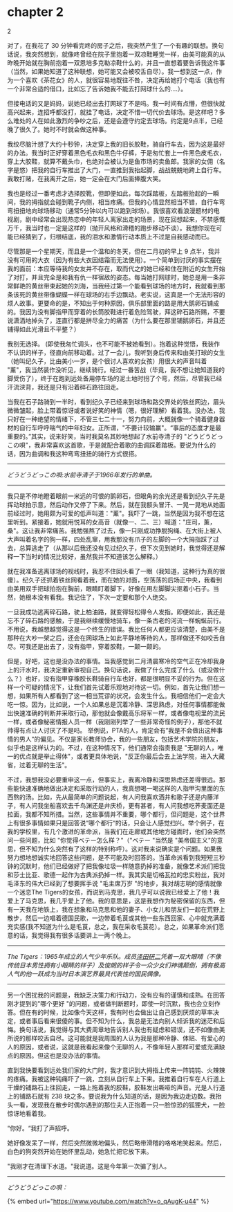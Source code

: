 # chapter 2

&#x20;                                                                                   2&#x20;

&#x20;   对了，在我花了 30 分钟看完咚的房子之后，我突然产生了一个有趣的联想。换句话说，我突然想到，就像咚曾经在院子里抱着一双凉鞋睡觉一样，由美可能真的从昨晚开始就在胸前抱着一双恩培多克勒凉鞋什么的，并且一直想着要告诉我这件事（当然，如果她知道了这种联想，她可能又会被咬舌自尽）。我一想到这一点，作为一个喜欢《茶花女》的人，就很容易地既往不咎，决定再给她打个电话（我也有一个非常合适的借口，比如忘了告诉她我不能去打网球什么的....）。&#x20;

&#x20;   但接电话的又是妈妈，说她已经出去打网球了不是吗。我一时间有点懵，但很快就高兴起来，连招呼都没打，就挂了电话，决定不惜一切代价去球场。是这样吧？多么难处的人在如此激烈的争吵之后，还是会遵守约定去球场。约定是9点半，已经晚了很久了。她时不时就会做这种事。&#x20;

&#x20;   我绞尽脑汁想了大约十秒钟，决定穿上我的旧长胶鞋，骑自行车去，因为这是最好的办法。我当时正好穿着黑色毛衣和黑色牛仔裤，于是匆忙套上一件黑色皮毛衣，穿上大胶鞋，就算不戴头巾，也绝对会被认为是鱼市场的卖鱼郎。我家的女佣（名字是悠）把我的自行车推出了大门，一直推到我抬起脚，战战兢兢地跨上自行车。我敢打赌，在我离开之后，她一定会在大门后面捧腹大笑。&#x20;

&#x20;   我也是经过一番考虑才选择胶靴，但即便如此，每次踩踏板，左踏板抬起的一瞬间，我的拇指就会碰到靴子内侧，相当疼痛。但我的心情显然相当不错，自行车弯弯扭扭地向球场移动（通常5分钟以内可以跑到球场）。我很喜欢看浪漫题材的电视剧，剧中经常会出现热恋中的年轻人离家出走的场景，现在回想起来，不禁感慨万千，我当时也一定是这样的（抛开风格和滑稽的跑步移动不谈）。我想你现在可能已经猜到了，归根结底，我的泪水和激情行动本质上不过是自我感动而已。&#x20;

&#x20;   尽管那是一个星期天，而且是一个温和的冬天，但在二月初的早上 9 点半，我并没有可用的大衣（因为有些大衣因结霜而无法使用）。一个简单到讨厌的事实摆在我的面前：本应等待我的女友并不存在，取而代之的她已经和住在附近的女生开始了对打，并且完全是和我有仇一样宿敌的姿态。每当她打网球时，她总是用一条非常鲜艳的黄丝带束起她的刘海，当我经过第一个能看到球场的地方时，我就看到那条该死的黄丝带像蝴蝶一样在球场的右手边飘动。老实说，这真是一个无法形容的烦人故事。更要命的是，不知出于何种原因，俱乐部里面的路是用大鹅卵石铺成的。我因为没有脚指甲而穿着的长筒胶鞋进行着危险驾驶，拜这碎石路所赐，不要说潇洒地掉头了，连直行都是拼尽全力的痛苦（为什么要在那里铺鹅卵石，并且还铺得如此光滑且不平整？）&#x20;

&#x20;   我别无选择。 (即使我匆忙调头，也不可能不被她看到）。抱着这种觉悟，我装作不认识的样子，径直向前移动着。过了一会儿，我听到身后传来和由美打球的女生（她叫纪久子，比由美小一岁，是个很讨人喜欢的女孩）用很大的声音叫着 "薰"，我当然装作没听见，继续骑行。经过一番苦战（毕竟，我不想让她知道我的脚受伤了），终于在跑到远处备用停车场的泥土地时拐了个弯，然后，尽管我已经汗流浃背，我还是只有沿着碎石路往回走。&#x20;

&#x20;   当我在石子路骑到一半时，看到纪久子已经来到球场和路交界处的铁丝网边，眉头微微皱起，脸上带着惊讶或者说好笑的神情（嗯，很好理解）看着我。没办法，我只好在一种绝望的情绪下，不管三七二十一，努力向前，大概就像一个骑着健身器材的自行车呼呼喘气的中年妇女。正所谓，"不要计较输赢"。“事后的态度才是最重要的。”其实，说来好笑，当时我莫名其妙地想起了水前寺清子的 "どうどうどっこの唄"，我非常喜欢这首歌，于是就配合着歌的曲调踩着踏板。要说为什么的话，因为曲调和我这种弯弯扭扭的骑行方式很搭。&#x20;

***

_どうどうどっこの唄:水前寺清子于1966年发行的单曲。_

***

&#x20;   我只是不停地瞪着眼前一米远的可恨的鹅卵石，但眼角的余光还是看到纪久子先是挥动球拍示意，然后动作又停了下来。然后，就在我额头冒汗、一晃一晃地从她面前经过时，她用颇为可爱的低声叫道："薰"。我吓了一跳，当然是因为我不想在这里听到。紧接着，她就用悦耳的女高音（就像一、二、三）喊道："庄司，薰，桑"。这让我非常痛苦。我勉强熬了过去，像一只刚成功挣脱狗绳、在大街上被人大声叫着名字的狗一样，四处乱窜，用我那没有爪子的左脚的一个大拇指踩了过去，总算逃走了（从那以后我还没有见过纪久子，但下次见到她时，我觉得还是解释一下当时的情况比较好，虽然我并不知道该怎么解释。）

&#x20;   就在我准备逃离球场的视线时，我忍不住回头看了一眼（我知道，这种行为真的很傻）。纪久子还抓着铁丝网看着我，而在她的对面，空荡荡的后场正中央，我看到由美用双手把球拍抱在胸前，眼睛盯着脚下，好像在用左脚脚尖抠着小石子。当然，她根本没有看我。我记住了，下次一定要和那个人绝交。

&#x20;   一旦我成功逃离碎石路，驶上柏油路，就变得轻松得令人发指。即便如此，我还是忘不了碎石路的感触，于是我继续缓慢地骑车，像一条古老的河流一样蜿蜒前行。不用说，我越想越觉得这是一个终生的错误。我比任何人都更应该清楚，由美不是那种在大吵一架之后，还会在网球场上如此平静地等待的人，那样做还不如咬舌自尽。可我还是出去了，没有指甲，穿着胶鞋，一颠一颠的。

&#x20;   但是，好吧，这也是没办法的事情。当我感觉到二月清晨寒冷的空气正在冷却我身上的汗水时，我决定重新审视自己。换句话说，我做了什么完成了什么（或没做什么？）也好，没有指甲穿橡胶长鞋骑自行车也好，都是很明显不妥的行为。但在这样一个可疑的情况下，让我们首先试着乐观地对待这一切。例如，首先让我们想一想，如果所有人都看到了这一相当荒谬的状况，会发生什么。我相信他们一定会大吃一惊。因为，比如说，一个人如果总是沉着冷静、深思熟虑，对任何事情都能做出快速准确的判断并采取行动，那他就会像戴高乐将军一样，或者像电视里的流民一样，或者像秘密情报人员一样（我刚刚列举了一些非常奇怪的例子），那他不就帅得有点让人讨厌了不是吗。 举例说，PTA的人，肯定会有”我是不会做出这种事情的男人“的偏见。不仅是家长教师协会，我的一些朋友，包括艺术学院的朋友，似乎也是这样认为的。不过，在这种情况下，他们通常会指责我是 "无聊的人，唯一的优点就是举止得体"，或者更具体地说，"反正你最后会去上法学院，进入大藏省，过着无聊的生活"。

&#x20;   不过，我想我没必要重申这一点，但事实上，我离冷静和深思熟虑还差得很远。那些能快速准确地做出决定和采取行动的人，我真想喝一喝这样的人指甲沟里面的东西熬的汤。比如，先从最简单的问题说起，有人问我喜欢酒井和歌子还是内藤洋子，有人问我坐船喜欢去千鸟渊还是弁庆桥，更有甚者，有人问我想吃荞麦面还是拉面，我都不知所措。当然，这些事情并不重要，哪个都行，但问题是，这个世界上有很多事情如果只是回答说“哪个都行“的话，只会让人感觉扫兴。举个例子，在我的学校里，有几个激进的革命派，当我们在走廊或其他地方碰面时，他们会突然问一些问题，比如 "你觉得ベテー怎么样？"（"ベテー "当然是 "美帝国主义"的意思，但不知为什么突然有了这样的特别称呼）。这对我来说确实是个问题。如果我努力想地想诚实地回答这些问题，是不可能及时回答的。当革命派看到我短短三秒钟的沉默时，他们已经做好了把我像垃圾一样随意扔掉的准备，就像艺术派们把我和莎士比亚、歌德一起作为古典派扔掉一样。我其实是切格瓦拉的忠实粉丝，我对毛泽东的伟大已经到了想要挥手说 "毛主席万岁 "的地步，我对胡志明的感情就像一个迷恋The Tigers的女孩，而说到马克思，我几乎可以说我已经爱上了他！我爱上了马克思，我几乎爱上了他。我的意思是，这是我想作为秘密保留的东西，但有一天我在地铁上，我在想象和马克思和他的妻子、小女儿和朋友们一起在荒野上散步，然后一边唱着德国民歌，一边带着毛茛或其他一些东西回家、心中就充满着充实感(我不知道为什么是毛茛，总之，我在采收毛茛花）。总之，如果革命派们愿意的话，我觉得我有很多话要讲上一两个晚上。

***

_The Tigers：1965年成立的人气少年乐队。成员_[_泽田研二_](https://zh.wikipedia.org/wiki/%E6%BE%A4%E7%94%B0%E7%A0%94%E4%BA%8C)_凭着一双大眼晴（不像传统日本男性拥有小眼睛的样子）及俊朗的样子令一众少女们神魂颠倒，拥有极高人气的他一跃成为当时日本演艺界最具代表性的国民偶像。_

***

&#x20;   另一个困扰我的问题是，我缺乏决策力和行动力，没有应有的谨慎和成熟。在回答刚才提到的"哪个更好 "的问题，或者做判断题时，即使一时沉默，我也会立刻作答。但在有的时候，比如像今天这样，我有时也会做出让自己感到厌烦的草率决定，或者事后看来很傻的事。但不知为什么，我总是无法向别人倾诉我的迷茫和后悔。换句话说，我觉得与其大费周章地告诉别人我也有疑虑和错误，还不如像由美所说的那样咬舌自尽。这可能就是我周围的人认为我是那种冷静、体贴、有爱心的人的原因，或者说，这就是我看起来像个无聊的人，不像年轻人那样可爱或充满缺点的原因。但这也是没办法的事情。

&#x20;   直到我快要看到远处我们家的大门时，我才意识到大拇指上传来一阵钝钝、火辣辣的疼痛。我被这种钝痛吓了一跳，立刻从自行车上下来。我推着自行车在人行道上干燥的铺路石上往回走，一路上拖着我的胶鞋，胶鞋发出嘶哑的声音。光是人行道上的铺路石就有 238 块之多。要说我为什么知道的话，是因为我边走边数。我抬头一看，发现我在散步时偶尔遇到的那位夫人正抱着一只一脸惊恐的狐狸犬，一脸惊讶地看着我。

&#x20;   “你好。“我打了声招呼。

&#x20;   她好像发呆了一样，然后突然微微地偏头，然后略带滑稽的咯咯地笑起来。然后，白色的狗突然开始在她怀里乱动，她急忙把它放下来。

&#x20;   "我刚才在清理下水道。"我说道。这是今年第一次骗了别人。

***



_どうどうどっこの唄：_

{% embed url="https://www.youtube.com/watch?v=o_qAugK-u44" %}
